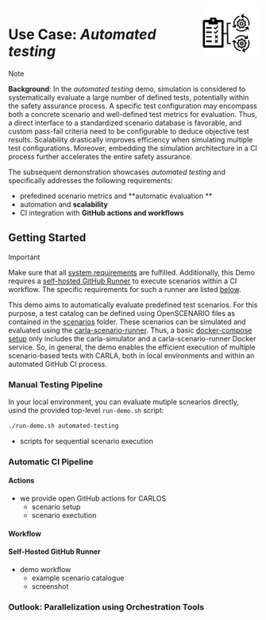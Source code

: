 <img src="../utils/images/automated-testing-icon.png" height=100 align="right">

# Use Case: *Automated testing*

>[!NOTE]
> **Background**: In the *automated testing* demo, simulation is considered to systematically evaluate a large number of defined tests, potentially within the safety assurance process. A specific test configuration may encompass both a concrete scenario and well-defined test metrics for evaluation. Thus, a direct interface to a standardized scenario database is favorable, and custom pass-fail criteria need to be configurable to deduce objective test results. Scalability drastically improves efficiency when simulating multiple test configurations. Moreover, embedding the simulation architecture in a CI process further accelerates the entire safety assurance.

The subsequent demonstration showcases *automated testing* and specifically addresses the following requirements:
- prefedined scenario metrics and **automatic evaluation **
- automation and **scalability**
- CI integration with **GitHub actions and workflows**

## Getting Started

> [!IMPORTANT]  
> Make sure that all [system requirements](../utils/requirements.md) are fulfilled.
> Additionally, this Demo requires a [self-hosted GitHub Runner](https://docs.github.com/en/actions/hosting-your-own-runners/managing-self-hosted-runners/about-self-hosted-runners) to execute scenarios within a CI workflow. The specific requirements for such a runner are listed [below](#self-hosted-github-runner).

This demo aims to automatically evaluate predefined test scenarios. For this purpose, a test catalog can be defined using OpenSCENARIO files as contained in the [scenarios](../utils/scenarios) folder. These scenarios can be simulated and evaluated using the [carla-scenario-runner](). Thus, a basic [docker-compose setup]() only includes the carla-simulator and a carla-scenario-runner Docker service. So, in general, the demo enables the efficient execution of multiple scenario-based tests with CARLA, both in local environments and within an automated GitHub CI process.

### Manual Testing Pipeline

In your local environment, you can evaluate mutiple scnearios directly, usind the provided top-level `run-demo.sh` script:

```bash
./run-demo.sh automated-testing
```

- scripts for sequential scenario execution

### Automatic CI Pipeline

#### Actions

- we provide open GitHub actions for CARLOS
  - scenario setup
  - scenario exectution

#### Workflow

#### Self-Hosted GitHub Runner

- demo workflow
  - example scenario catalogue
  - screenshot

### Outlook: Parallelization using Orchestration Tools
